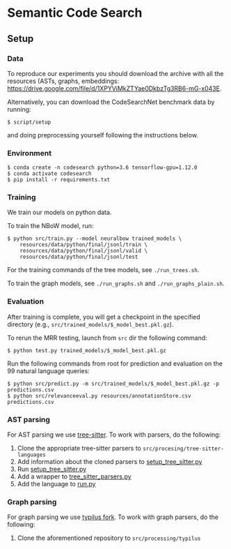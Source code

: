 # Semantic Code Search

## Setup

### Data

To reproduce our experiments you should download the archive with all the
resources (ASTs, graphs, embeddings:
https://drive.google.com/file/d/1XPYViMkZTYae0DkbzTg3RB6-mG-x043E.

Alternatively, you can download the CodeSearchNet benchmark data by running:

`$ script/setup`

and doing preprocessing yourself following the instructions below.

### Environment

```
$ conda create -n codesearch python=3.6 tensorflow-gpu=1.12.0
$ conda activate codesearch
$ pip install -r requirements.txt
```

### Training

We train our models on python data. 

To train the NBoW model, run:

```
$ python src/train.py --model neuralbow trained_models \
    resources/data/python/final/jsonl/train \
    resources/data/python/final/jsonl/valid \
    resources/data/python/final/jsonl/test
```

For the training commands of the tree models, see `./run_trees.sh`.

To train the graph models, see `./run_graphs.sh` and `./run_graphs_plain.sh`.

### Evaluation

After training is complete, you will get a checkpoint in the specified directory
(e.g., `src/trained_models/$_model_best.pkl.gz`).

To rerun the MRR testing, launch from `src` dir the following command:

```
$ python test.py trained_models/$_model_best.pkl.gz
```

Run the following commands from root for prediction and evaluation on the 99 natural language queries:

```
$ python src/predict.py -m src/trained_models/$_model_best.pkl.gz -p predictions.csv
$ python src/relevanceeval.py resources/annotationStore.csv predictions.csv
```

### AST parsing

For AST parsing we use [tree-sitter](https://github.com/tree-sitter/tree-sitter).
To work with parsers, do the following:

1. Clone the appropriate tree-sitter parsers to `src/procesing/tree-sitter-languages`
2. Add information about the cloned parsers to [setup_tree_sitter.py](src/processing/setup_tree_sitter.py)
3. Run [setup_tree_sitter.py](src/processing/setup_tree_sitter.py)
4. Add a wrapper to [tree_sitter_parsers.py](src/processing/ast_parsers/tree_sitter_parsers.py)
5. Add the language to [run.py](src/processing/run.py)

### Graph parsing

For graph parsing we use [typilus fork](https://github.com/JetBrains-Research/typilus).
To work with graph parsers, do the following:

1. Clone the aforementioned repository to `src/processing/typilus`

